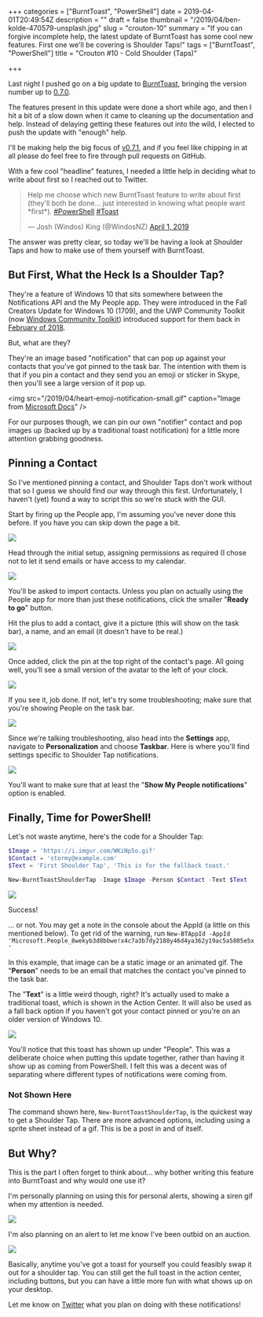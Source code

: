 +++
categories = ["BurntToast", "PowerShell"]
date = 2019-04-01T20:49:54Z
description = ""
draft = false
thumbnail = "/2019/04/ben-kolde-470579-unsplash.jpg"
slug = "crouton-10"
summary = "If you can forgive incomplete help, the latest update of BurntToast has some cool new features. First one we'll be covering is Shoulder Taps!"
tags = ["BurntToast", "PowerShell"]
title = "Crouton #10 - Cold Shoulder (Taps)"

+++


Last night I pushed go on a big update to [BurntToast](https://www.powershellgallery.com/packages/BurntToast), bringing the version number up to [0.7.0](https://github.com/Windos/BurntToast/releases/tag/v0.7.0).

The features present in this update were done a short while ago, and then I hit a bit of a slow down when it came to cleaning up the documentation and help. Instead of delaying getting these features out into the wild, I elected to push the update with "enough" help.

I'll be making help the big focus of [v0.7.1](https://github.com/Windos/BurntToast/projects/3), and if you feel like chipping in at all please do feel free to fire through pull requests on GitHub.

With a few cool "headline" features, I needed a little help in deciding what to write about first so I reached out to Twitter.

<blockquote class="twitter-tweet"><p lang="en" dir="ltr">Help me choose which new BurntToast feature to write about first (they&#39;ll both be done... just interested in knowing what people want *first*). <a href="https://twitter.com/hashtag/PowerShell?src=hash&amp;ref_src=twsrc%5Etfw">#PowerShell</a> <a href="https://twitter.com/hashtag/Toast?src=hash&amp;ref_src=twsrc%5Etfw">#Toast</a></p>&mdash; Josh (Windos) King (@WindosNZ) <a href="https://twitter.com/WindosNZ/status/1112645914647126017?ref_src=twsrc%5Etfw">April 1, 2019</a></blockquote>
<script async src="https://platform.twitter.com/widgets.js" charset="utf-8"></script>

The answer was pretty clear, so today we'll be having a look at Shoulder Taps and how to make use of them yourself with BurntToast.

## But First, What the Heck Is a Shoulder Tap?

They're a feature of Windows 10 that sits somewhere between the Notifications API and the My People app. They were introduced in the Fall Creators Update for Windows 10 (1709), and the UWP Community Toolkit (now [Windows Community Toolkit](https://github.com/windows-toolkit/WindowsCommunityToolkit)) introduced support for them back in [February of 2018](https://github.com/windows-toolkit/WindowsCommunityToolkit/releases/tag/v2.2.0).

But, what are they?

They're an image based "notification" that can pop up against your contacts that you've got pinned to the task bar. The intention with them is that if you pin a contact and they send you an emoji or sticker in Skype, then you'll see a large version of it pop up.

<img src="/2019/04/heart-emoji-notification-small.gif" caption="Image from <a href="https://docs.microsoft.com/en-us/windows/uwp/contacts-and-calendar/my-people-notifications">Microsoft Docs</a>" />

For our purposes though, we can pin our own "notifier" contact and pop images up (backed up by a traditional toast notification) for a little more attention grabbing goodness.

## Pinning a Contact

So I've mentioned pinning a contact, and Shoulder Taps don't work without that so I guess we should find our way through this first. Unfortunately, I haven't (yet) found a way to script this so we're stuck with the GUI.

Start by firing up the People app, I'm assuming you've never done this before. If you have you can skip down the page a bit.

<img figure src="/2019/04/2019-04-02--1-.png" />

Head through the initial setup, assigning permissions as required (I chose not to let it send emails or have access to my calendar.

<img figure src="/2019/04/2019-04-02--4-.png" />

You'll be asked to import contacts. Unless you plan on actually using the People app for more than just these notifications, click the smaller "**Ready to go**" button.

Hit the plus to add a contact, give it a picture (this will show on the task bar), a name, and an email (it doesn't have to be real.)

<img figure src="/2019/04/2019-04-02--7-.png" />

Once added, click the pin at the top right of the contact's page. All going well, you'll see a small version of the avatar to the left of your clock.

<img figure src="/2019/04/Pinned.PNG" />

If you see it, job done. If not, let's try some troubleshooting; make sure that you're showing People on the task bar.

<img figure src="/2019/04/ShowPeople.PNG" />

Since we're talking troubleshooting, also head into the **Settings** app, navigate to **Personalization** and choose **Taskbar**. Here is where you'll find settings specific to Shoulder Tap notifications.

<img figure src="/2019/04/2019-04-02--9-.png" />

You'll want to make sure that at least the "**Show My People notifications**" option is enabled.

## Finally, Time for PowerShell!

Let's not waste anytime, here's the code for a Shoulder Tap:

```powershell
$Image = 'https://i.imgur.com/WKiNp5o.gif'
$Contact = 'stormy@example.com'
$Text = 'First Shoulder Tap', 'This is for the fallback toast.'

New-BurntToastShoulderTap -Image $Image -Person $Contact -Text $Text
```

<img src="/2019/04/Carlton.gif" />

Success!

... or not. You may get a note in the console about the AppId (a little on this mentioned below). To get rid of the warning, run `New-BTAppId -AppId 'Microsoft.People_8wekyb3d8bbwe!x4c7a3b7dy2188y46d4ya362y19ac5a5805e5x'`

In this example, that image can be a static image or an animated gif. The "**Person**" needs to be an email that matches the contact you've pinned to the task bar.

The "**Text**" is a little weird though, right? It's actually used to make a traditional toast, which is shown in the Action Center. It will also be used as a fall back option if you haven't got your contact pinned or you're on an older version of Windows 10.

<img src="/2019/04/FallBack.PNG" />

You'll notice that this toast has shown up under "People". This was a deliberate choice when putting this update together, rather than having it show up as coming from PowerShell. I felt this was a decent was of separating where different types of notifications were coming from.

### Not Shown Here

The command shown here, `New-BurntToastShoulderTap`, is the quickest way to get a Shoulder Tap. There are more advanced options, including using a sprite sheet instead of a gif. This is be a post in and of itself.

## But Why?

This is the part I often forget to think about... why bother writing this feature into BurntToast and why would one use it?

I'm personally planning on using this for personal alerts, showing a siren gif when my attention is needed.

<img src="/2019/04/Alarm.gif" />

I'm also planning on an alert to let me know I've been outbid on an auction.

<img src="/2019/04/Joey.gif" />

Basically, anytime you've got a toast for yourself you could feasibly swap it out for a shoulder tap. You can still get the full toast in the action center, including buttons, but you can have a little more fun with what shows up on your desktop.

Let me know on [Twitter](https://twitter.com/WindosNZ/) what you plan on doing with these notifications!

